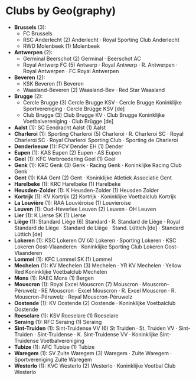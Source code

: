 # Clubs by Geo(graphy)

- **Brussels** (3): 
  - FC Brussels 
  - RSC Anderlecht  (2) Anderlecht · Royal Sporting Club Anderlecht
  - RWD Molenbeek  (1) Molenbeek
- **Antwerpen** (2): 
  - Germinal Beerschot  (2) Germinal · Beerschot AC
  - Royal Antwerp FC  (5) Antwerp · Royal Antwerp · R. Antwerpen · Royal Antwerpen · FC Royal Antwerpen
- **Beveren** (2): 
  - KSK Beveren  (1) Beveren
  - Waasland-Beveren  (2) Waasland-Bev · Red Star Waasland
- **Brugge** (2): 
  - Cercle Brugge  (3) Cercle Brugge KSV · Cercle Brugge Koninklijke Sportvereniging · Cercle Brügge KSV [de]
  - Club Brugge  (3) Club Brugge KV · Club Brugge Koninklijke Voetbalvereniging · Club Brügge [de]
- **Aalst** (1): SC Eendracht Aalst  (1) Aalst
- **Charleroi** (1): Sporting Charleroi  (5) Charleroi · R. Charleroi SC · Royal Charleroi SC · Royal Charleroi Sporting Club · Sporting de Charleroi
- **Denderleeuw** (1): FCV Dender EH  (1) Dender
- **Eupen** (1): KAS Eupen  (2) Eupen · AS Eupen
- **Geel** (1): KFC Verbroedering Geel  (1) Geel
- **Genk** (1): KRC Genk  (3) Genk · Racing Genk · Koninklijke Racing Club Genk
- **Gent** (1): KAA Gent  (2) Gent · Koninklijke Atletiek Associatie Gent
- **Harelbeke** (1): KRC Harelbeke  (1) Harelbeke
- **Heusden-Zolder** (1): K Heusden-Zolder  (1) Heusden Zolder
- **Kortrijk** (1): KV Kortrijk  (2) Kortrijk · Koninklijke Voetbalclub Kortrijk
- **La Louvière** (1): RAA Louviéroise  (1) Louvieroise
- **Leuven** (1): Oud-Heverlee Leuven  (2) Leuven · OH Leuven
- **Lier** (1): K Lierse SK  (1) Lierse
- **Liège** (1): Standard Liège  (6) Standard · R. Standard de Liège · Royal Standard de Liège · Standard de Liège · Stand. Lüttich [de] · Standard Lüttich [de]
- **Lokeren** (1): KSC Lokeren OV  (4) Lokeren · Sporting Lokeren · KSC Lokeren Oost-Vlaanderen · Koninklijke Sporting Club Lokeren Oost-Vlaanderen
- **Lommel** (1): KFC Lommel SK  (1) Lommel
- **Mechelen** (1): KV Mechelen  (3) Mechelen · YR KV Mechelen · Yellow Red Koninklijke Voetbalclub Mechelen
- **Mons** (1): RAEC Mons  (1) Bergen
- **Mouscron** (1): Royal Excel Mouscron  (7) Mouscron · Mouscron-Péruwelz · RE Mouscron · Excel Mouscron · R. Excel Mouscron · R. Mouscron-Péruwelz · Royal Mouscron-Péruwelz
- **Oostende** (1): KV Oostende  (2) Oostende · Koninklijke Voetbalclub Oostende
- **Roeselare** (1): KSV Roeselare  (1) Roeselare
- **Seraing** (1): RFC Seraing  (1) Seraing
- **Sint-Truiden** (1): Sint-Truidense VV  (6) St Truiden · St. Truiden VV · Sint-Truiden · Sint-Truidense · K. Sint-Truidense VV · Koninklijke Sint-Truidense Voetbalvereniging
- **Tubize** (1): AFC Tubize  (1) Tubize
- **Waregem** (1): SV Zulte Waregem  (3) Waregem · Zulte Waregem · Sportvereniging Zulte Waregem
- **Westerlo** (1): KVC Westerlo  (2) Westerlo · Koninklijke Voetbal Club Westerlo


